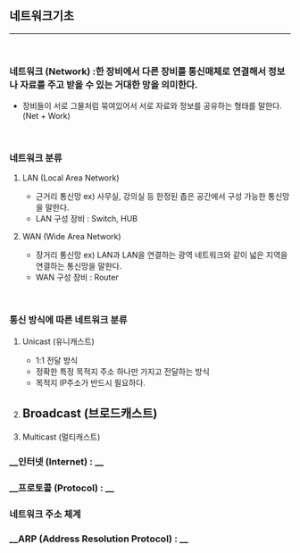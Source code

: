 ## __네트워크기초__ 
___
<br>

### __네트워크 (Network) :한 장비에서 다른 장비를 통신매체로 연결해서 정보나 자료를 주고 받을 수 있는 거대한 망을 의미한다.__
+ 장비들이 서로 그물처럼 묶여있어서 서로 자료와 정보를 공유하는 형태를 말한다. (Net + Work)

<br>

### __네트워크 분류__
1. LAN (Local Area Network)
   - 근거리 통신망 ex) 사무실, 강의실 등 한정된 좁은 공간에서 구성 가능한 통신망을 말한다.
   - LAN 구성 장비 : Switch, HUB

2. WAN (Wide Area Network)
   - 장거리 통신망 ex) LAN과 LAN을 연결하는 광역 네트워크와 같이 넓은 지역을 연결하는 통신망을 말한다.
   - WAN 구성 장비 : Router

<br>

### __통신 방식에 따른 네트워크 분류__
1. Unicast (유니캐스트)
   - 1:1 전달 방식
   - 정확한 특정 목적지 주소 하나만 가지고 전달하는 방식
   - 목적지 IP주소가 반드시 필요하다.

2. Broadcast (브로드캐스트)
   - 
3. Multicast (멀티캐스트)


### __인터넷 (Internet) : __


### __프로토콜 (Protocol) : __


### __네트워크 주소 체계__


### __ARP (Address Resolution Protocol) : __